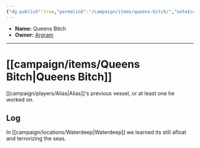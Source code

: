 ```yaml
---
{"dg-publish":true,"permalink":"/campaign/items/queens-bitch/","noteIcon":"","created":"2025-10-26T10:26:31.999-07:00","updated":"2025-10-27T16:34:38.789-07:00"}
---
```



<p><span><ul>
<li dir="auto"><strong>Name:</strong> Queens Bitch</li>
<li dir="auto"><strong>Owner:</strong> <a data-tooltip-position="top" aria-label="campaign/npcs/Argram.md" data-href="campaign/npcs/Argram.md" href="campaign/npcs/Argram.md" class="internal-link" target="_blank" rel="noopener nofollow">Argram</a></li>
</ul></span></p>

---

# [[campaign/items/Queens Bitch\|Queens Bitch]]
[[campaign/players/Alias\|Alias]]'s previous vessel, or at least one he worked on. 
## Log
In [[campaign/locations/Waterdeep\|Waterdeep]] we learned its still afloat and terrorizing the seas. 